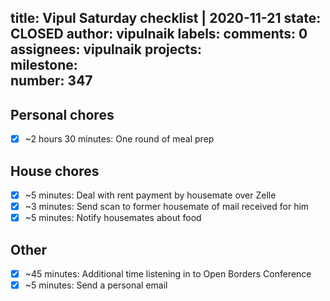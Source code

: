 title:	Vipul Saturday checklist | 2020-11-21
state:	CLOSED
author:	vipulnaik
labels:	
comments:	0
assignees:	vipulnaik
projects:	
milestone:	
number:	347
--
## Personal chores

- [x] ~2 hours 30 minutes: One round of meal prep

## House chores

- [x] ~5 minutes: Deal with rent payment by housemate over Zelle
- [x] ~3 minutes: Send scan to former housemate of mail received for him
- [x] ~5 minutes: Notify housemates about food

## Other

- [x] ~45 minutes: Additional time listening in to Open Borders Conference
- [x] ~5 minutes: Send a personal email

